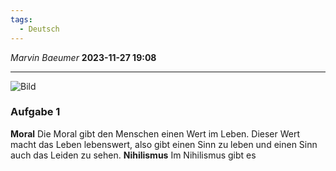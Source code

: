 ```yaml
---
tags:
  - Deutsch
---
```

*Marvin Baeumer* **2023-11-27 19:08**

---
![Bild](PDF/Deutsch/Nietzsche.png)
### Aufgabe 1
**Moral**
Die Moral gibt den Menschen einen Wert im Leben. Dieser Wert macht das Leben lebenswert, also gibt einen Sinn zu leben und einen Sinn auch das Leiden zu sehen.
**Nihilismus**
Im Nihilismus gibt es 